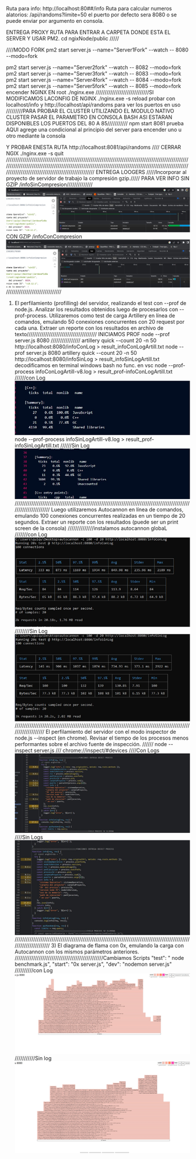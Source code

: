 Ruta para info: http://localhost:80##/info
Ruta para calcular numeros alatorios: /api/randoms?limite=50
el puerto por defecto sera 8080 o se puede enviar por argumento en consola.

ENTREGA PROXY
RUTA PARA ENTRAR A CARPETA DONDE ESTA EL SERVER Y USAR PM2.
cd ngixNode/public
/////

////MODO FORK
pm2 start server.js --name="Server1Fork" --watch -- 8080 --modo=fork

pm2 start server.js --name="Server2fork" --watch -- 8082 --modo=fork
pm2 start server.js --name="Server3fork" --watch -- 8083 --modo=fork
pm2 start server.js --name="Server4fork" --watch -- 8084 --modo=fork
pm2 start server.js --name="Server5fork" --watch -- 8085 --modo=fork
encender NGINX EN root
./nginx.exe
/////////////////////////////SI MODIFICAMOS LACONFIG DE NGINX ./nginx.exe -s reload
probar con localhost/info y http://localhost/api/randoms para ver los puertos en uso
/////////PARA PROBAR EL CLUSTER UTILIZANDO EL MODULO NATIVO CLUSTER PASAR EL PARAMETRO EN CONSOLA BASH
ASI ESTARAN DISPONIBLES LOS PUERTOS DEL 80 A 85///////////
npm start 8081 prueba
AQUI agrege una condicional al principio del server para encender uno u otro mediante la consola

Y PROBAR ENESTA RUTA
http://localhost:8081/api/randoms
////
CERRAR NGIX ./nginx.exe -s quit
//////////////////////////////////////////////////////////////////////////////////////////////////////////////////////////////////////////////////////////////////////////////////////////////////////////////////////////////////////////////////////
ENTREGA LOOGERS
/////Incorporar al proyecto de servidor de trabajo la compresión gzip./////
PARA VER INFO SIN GZIP
/infoSinCompresion//////////////
![info sin compression](https://github.com/EnriqueHernandezM/programacionbackEHM/blob/loggers/imagenesRead/infoSinCompresion.jpg)
CON GZIP
/infoConCompresion
![info Con Compresion](https://github.com/EnriqueHernandezM/programacionbackEHM/blob/loggers/imagenesRead/infoConCompression.jpg)
//////////////////////////////

1. El perfilamiento (profilling) del servidor, realizando el test con --prof de node.js. Analizar los resultados obtenidos luego de procesarlos con --prof-process.
   Utilizaremos como test de carga Artillery en línea de comandos, emulando 50 conexiones concurrentes con 20 request por cada una. Extraer un reporte con los resultados en archivo de texto//////////////////////////////////////
   INICIAMOS PROF
   node --prof server.js 8080
   ////////////////
   artillery quick --count 20 -n 50 http://localhost:8080/infoConLog > result_infoConLogArtill.txt
   node --prof server.js 8080
   artillery quick --count 20 -n 50 http://localhost:8080/infoSinLog > result_infoSinLogArtill.txt
   decodificamos en terminal windows bash no func. en vsc
   node --prof-process infoConLogArtill-v8.log > result_prof-infoConLogArtill.txt
   //////con Log
   ![prof con Logs](https://github.com/EnriqueHernandezM/programacionbackEHM/blob/loggers/imagenesRead/profConLog.jpg)
   node --prof-process infoSinLogArtill-v8.log > result_prof-infoSinLogArtill.txt
   //////Sin Log
   ![prof sin Log](https://github.com/EnriqueHernandezM/programacionbackEHM/blob/loggers/imagenesRead/profSinLog.jpg)
   //////////////////////////////////////////////////////////////////////////////////////////////////////////////////
   Luego utilizaremos Autocannon en línea de comandos, emulando 100 conexiones concurrentes realizadas en un tiempo de 20 segundos. Extraer un reporte con los resultados (puede ser un print screen de la consola)
   //////////////instalamos autocannon globaL
   ///////con Log
   ![prueba de autocannon por consola](https://github.com/EnriqueHernandezM/programacionbackEHM/blob/loggers/imagenesRead/autocannonComandConLog.jpg)
   ////////Sin Log
   ![prueba de autocannon en cons si log](https://github.com/EnriqueHernandezM/programacionbackEHM/blob/loggers/imagenesRead/autocannonComandSinLog.jpg)
   ///////////////////////////////////////////////////////////////////////////////////////////////////////////////
   El perfilamiento del servidor con el modo inspector de node.js --inspect (en chrome). Revisar el tiempo de los procesos menos performantes sobre el archivo fuente de inspección.
   //////
   node --inspect server.js
   ///
   chrome://inspect/#devices
   ////Con Logs
   ![inspect con Logs](https://github.com/EnriqueHernandezM/programacionbackEHM/blob/loggers/imagenesRead/inspectInfConLog.jpg)
   ////Sin Logs
   ![](https://github.com/EnriqueHernandezM/programacionbackEHM/blob/loggers/imagenesRead/inspectInfSinLog.jpg)
   ////////////////////////////////////////////////////////////////////////////////////////////////////////////////// 3) El diagrama de flama con 0x, emulando la carga con Autocannon con los mismos parámetros anteriores.
   ////////////////////////////////////////////////Cambiamos Scripts
   "test": " node benchmark.js",
   "start": "0x server.js",
   "dev": "nodemon server.js"
   //////////con Log
   ![grafica flama con log](https://github.com/EnriqueHernandezM/programacionbackEHM/blob/loggers/imagenesRead/gFlameConLog.jpg)
   ///////////Sin log
   ![grafica flama sin Log](https://github.com/EnriqueHernandezM/programacionbackEHM/blob/loggers/imagenesRead/gFlameSinLog.jpg)
